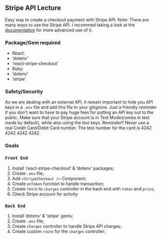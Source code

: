 ## Stripe API Lecture

Easy way to create a checkout payment with Stripe API.
Note: There are many ways to use the Stripe API. I recommed taking a look at the [documentation](https://stripe.com/docs) for more advanced use of it.

### Package/Gem required

-	React:
  - ‘dotenv’
  - ‘react-stripe-checkout’
-	Ruby:
  - ‘dotenv’
  - ‘stripe’


### Safety/Security

As we are dealing with an external API, it remain important to hide you API keys in a `.env` file and add this file to your gitignore. Just a friendly reminder if you don't want to have to pay huge fees for putting an API key out to the public.
Make sure that your Stripe account is in Test Mode(comes in test mode by default), while also using the test keys.
Reminder!! Never use a real Credit Card/Debit Card number. The test number for the card is 4242 4242 4242 4242.

### Goals

### `Front End`
1. Install ‘react-stripe-checkout’ & ‘dotenv’ packages;
2. Create `.env` file;
3. Add `<StripeCheckout />` Component;
4. Create `onToken` function to handle transaction;
5. Create `fetch` to `charges` controller in the back end with `token` and `price`;
6. Check Stripe account for activity

### `Back End`
1. Install ‘dotenv’ & ‘stripe’ gems;
2. Create `.env` file;
3. Create `charges` controller to handle Stripe API charges;
4. Create custom `route` for the `charges` controller;

